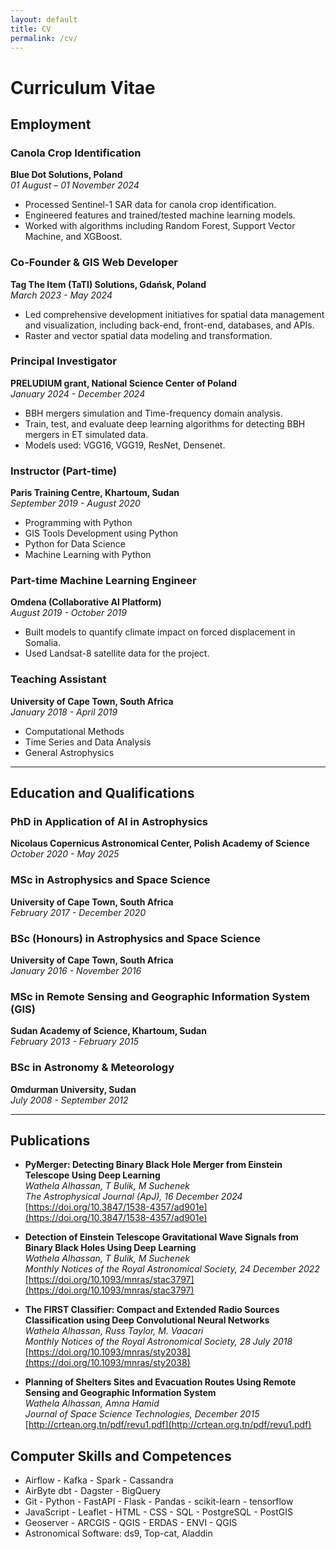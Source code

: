 ```yaml
---
layout: default
title: CV
permalink: /cv/
---
```


# Curriculum Vitae

## Employment

### Canola Crop Identification  
**Blue Dot Solutions, Poland**  
*01 August – 01 November 2024*  
- Processed Sentinel-1 SAR data for canola crop identification.  
- Engineered features and trained/tested machine learning models.  
- Worked with algorithms including Random Forest, Support Vector Machine, and XGBoost.  

### Co-Founder & GIS Web Developer  
**Tag The Item (TaTI) Solutions, Gdańsk, Poland**  
*March 2023 - May 2024*  
- Led comprehensive development initiatives for spatial data management and visualization, including back-end, front-end, databases, and APIs.  
- Raster and vector spatial data modeling and transformation.  

### Principal Investigator  
**PRELUDIUM grant, National Science Center of Poland**  
*January 2024 - December 2024*  
- BBH mergers simulation and Time-frequency domain analysis.  
- Train, test, and evaluate deep learning algorithms for detecting BBH mergers in ET simulated data.  
- Models used: VGG16, VGG19, ResNet, Densenet.  

### Instructor (Part-time)  
**Paris Training Centre, Khartoum, Sudan**  
*September 2019 - August 2020*  
- Programming with Python  
- GIS Tools Development using Python  
- Python for Data Science  
- Machine Learning with Python  

### Part-time Machine Learning Engineer  
**Omdena (Collaborative AI Platform)**  
*August 2019 - October 2019*  
- Built models to quantify climate impact on forced displacement in Somalia.  
- Used Landsat-8 satellite data for the project.  

### Teaching Assistant  
**University of Cape Town, South Africa**  
*January 2018 - April 2019*  
- Computational Methods  
- Time Series and Data Analysis  
- General Astrophysics   

---

## Education and Qualifications

### PhD in Application of AI in Astrophysics  
**Nicolaus Copernicus Astronomical Center, Polish Academy of Science**  
*October 2020 - May 2025*  

### MSc in Astrophysics and Space Science  
**University of Cape Town, South Africa**  
*February 2017 - December 2020*  

### BSc (Honours) in Astrophysics and Space Science  
**University of Cape Town, South Africa**  
*January 2016 - November 2016*  

### MSc in Remote Sensing and Geographic Information System (GIS)  
**Sudan Academy of Science, Khartoum, Sudan**  
*February 2013 - February 2015*  

### BSc in Astronomy & Meteorology  
**Omdurman University, Sudan**  
*July 2008 - September 2012*  

---

## Publications

- **PyMerger: Detecting Binary Black Hole Merger from Einstein Telescope Using Deep Learning**  
  *Wathela Alhassan, T Bulik, M Suchenek*  
  *The Astrophysical Journal (ApJ), 16 December 2024*  
  [https://doi.org/10.3847/1538-4357/ad901e](https://doi.org/10.3847/1538-4357/ad901e)  

- **Detection of Einstein Telescope Gravitational Wave Signals from Binary Black Holes Using Deep Learning**  
  *Wathela Alhassan, T Bulik, M Suchenek*  
  *Monthly Notices of the Royal Astronomical Society, 24 December 2022*  
  [https://doi.org/10.1093/mnras/stac3797](https://doi.org/10.1093/mnras/stac3797)  

- **The FIRST Classifier: Compact and Extended Radio Sources Classification using Deep Convolutional Neural Networks**  
  *Wathela Alhassan, Russ Taylor, M. Vaacari*  
  *Monthly Notices of the Royal Astronomical Society, 28 July 2018*  
  [https://doi.org/10.1093/mnras/sty2038](https://doi.org/10.1093/mnras/sty2038)  

- **Planning of Shelters Sites and Evacuation Routes Using Remote Sensing and Geographic Information System**  
  *Wathela Alhassan, Amna Hamid*  
  *Journal of Space Science Technologies, December 2015*  
  [http://crtean.org.tn/pdf/revu1.pdf](http://crtean.org.tn/pdf/revu1.pdf)  



## Computer Skills and Competences
 
- Airflow - Kafka - Spark - Cassandra
- AirByte dbt - Dagster - BigQuery
- Git - Python - FastAPI - Flask - Pandas - scikit-learn - tensorflow
- JavaScript - Leaflet - HTML - CSS - SQL - PostgreSQL - PostGIS
- Geoserver - ARCGIS - QGIS - ERDAS - ENVI - QGIS 
- Astronomical Software: ds9, Top-cat, Aladdin  